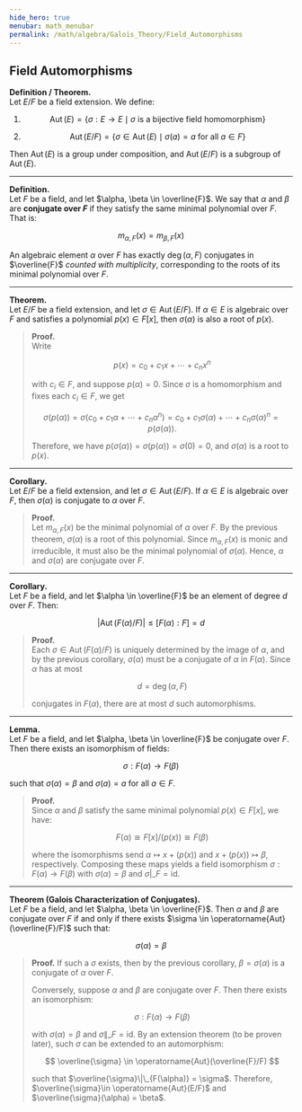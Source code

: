 ```yaml
---
hide_hero: true
menubar: math_menubar
permalink: /math/algebra/Galois_Theory/Field_Automorphisms
---
```

## Field Automorphisms

**Definition / Theorem.**  
Let $E/F$ be a field extension. We define:

1.  
   $$ \operatorname{Aut}(E) = \{ \sigma : E \to E \mid \sigma \text{ is a bijective field homomorphism} \} $$

2.  
   $$ \operatorname{Aut}(E/F) = \{ \sigma \in \operatorname{Aut}(E) \mid \sigma(a) = a \text{ for all } a \in F \} $$

Then $\operatorname{Aut}(E)$ is a group under composition, and $\operatorname{Aut}(E/F)$ is a subgroup of $\operatorname{Aut}(E)$.

---

**Definition.**  
Let $F$ be a field, and let $\alpha, \beta \in \overline{F}$. We say that $\alpha$ and $\beta$ are **conjugate over $F$** if they satisfy the same minimal polynomial over $F$. That is:

$$ m_{\alpha, F}(x) = m_{\beta, F}(x) $$

An algebraic element $\alpha$ over $F$ has exactly $\deg(\alpha, F)$ conjugates in $\overline{F}$ *counted with multiplicity*, corresponding to the roots of its minimal polynomial over $F$.

---

**Theorem.**  
Let $E/F$ be a field extension, and let $\sigma \in \operatorname{Aut}(E/F)$. If $\alpha \in E$ is algebraic over $F$ and satisfies a polynomial $p(x) \in F[x]$, then $\sigma(\alpha)$ is also a root of $p(x)$.

> **Proof.**  
> Write  
> 
> $$ p(x) = c_0 + c_1 x + \cdots + c_n x^n $$  
> 
> with $c_i \in F$, and suppose $p(\alpha) = 0$. Since $\sigma$ is a homomorphism and fixes each $c_i \in F$, we get
> 
> $$ \sigma(p(\alpha)) = \sigma(c_0 + c_1 \alpha + \cdots + c_n \alpha^n) = c_0 + c_1 \sigma(\alpha) + \cdots + c_n \sigma(\alpha)^n = p(\sigma(\alpha)). $$
> 
> Therefore, we have $p(\sigma(\alpha)) = \sigma(p(\alpha)) = \sigma(0) = 0$, and $\sigma(\alpha)$ is a root to $p(x)$.

---

**Corollary.**  
Let $E/F$ be a field extension, and let $\sigma \in \operatorname{Aut}(E/F)$. If $\alpha \in E$ is algebraic over $F$, then $\sigma(\alpha)$ is conjugate to $\alpha$ over $F$.

> **Proof.**  
> Let $m_{\alpha, F}(x)$ be the minimal polynomial of $\alpha$ over $F$. By the previous theorem, $\sigma(\alpha)$ is a root of this polynomial. Since $m_{\alpha, F}(x)$ is monic and irreducible, it must also be the minimal polynomial of $\sigma(\alpha)$. Hence, $\alpha$ and $\sigma(\alpha)$ are conjugate over $F$.

---

**Corollary.**  
Let $F$ be a field, and let $\alpha \in \overline{F}$ be an element of degree $d$ over $F$. Then:

$$ |\operatorname{Aut}(F(\alpha)/F)| \leq [F(\alpha):F] = d $$

> **Proof.**  
> Each $\sigma \in \operatorname{Aut}(F(\alpha)/F)$ is uniquely determined by the image of $\alpha$, and by the previous corollary, $\sigma(\alpha)$ must be a conjugate of $\alpha$ in $F(\alpha)$. Since $\alpha$ has at most  
> 
> $$ d = \deg(\alpha, F) $$
> 
> conjugates in $F(\alpha)$, there are at most $d$ such automorphisms.

---

**Lemma.**  
Let $F$ be a field, and let $\alpha, \beta \in \overline{F}$ be conjugate over $F$. Then there exists an isomorphism of fields:

$$ \sigma : F(\alpha) \to F(\beta) $$

such that $\sigma(\alpha) = \beta$ and $\sigma(a) = a$ for all $a \in F$.

> **Proof.**  
> Since $\alpha$ and $\beta$ satisfy the same minimal polynomial $p(x) \in F[x]$, we have:
> 
> $$ F(\alpha) \cong F[x]/(p(x)) \cong F(\beta) $$
> 
> where the isomorphisms send $\alpha \mapsto x + (p(x))$ and $x + (p(x)) \mapsto \beta$, respectively. 
> Composing these maps yields a field isomorphism $\sigma : F(\alpha) \to F(\beta)$ with $\sigma(\alpha) = \beta$ and $\sigma|\_F = \text{id}$.

---

**Theorem (Galois Characterization of Conjugates).**  
Let $F$ be a field, and let $\alpha, \beta \in \overline{F}$. Then $\alpha$ and $\beta$ are conjugate over $F$ if and only if there exists $\sigma \in \operatorname{Aut}(\overline{F}/F)$ such that:

$$ \sigma(\alpha) = \beta $$

> **Proof.**
> If such a $\sigma$ exists, then by the previous corollary, $\beta = \sigma(\alpha)$ is a conjugate of $\alpha$ over $F$.
>
> Conversely, suppose $\alpha$ and $\beta$ are conjugate over $F$. Then there exists an isomorphism:
> 
> $$ \sigma : F(\alpha) \to F(\beta) $$
> 
>  with $\sigma(\alpha) = \beta$ and $\sigma\|\_F = \text{id}$. By an extension theorem (to be proven later), such $\sigma$ can be extended to an automorphism:
> 
> $$ \overline{\sigma} \in \operatorname{Aut}(\overline{F}/F) $$
> 
> such that $\overline{\sigma}\|\_{F(\alpha)} = \sigma$. Therefore, $\overline{\sigma}\in \operatorname{Aut}(E/F)$ and $\overline{\sigma}(\alpha) = \beta$.